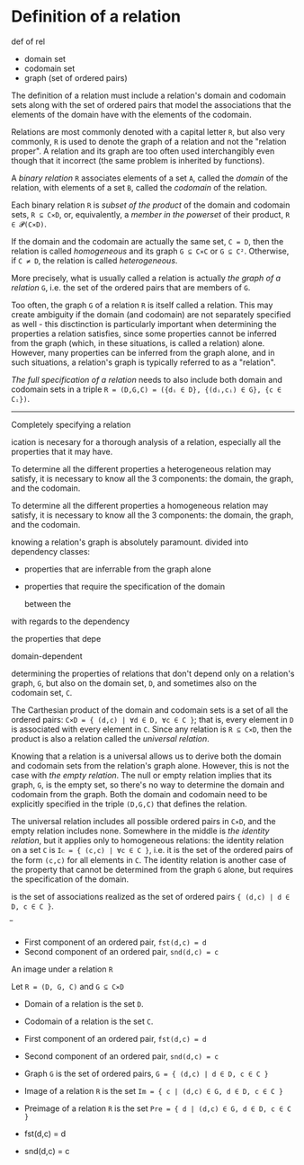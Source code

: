 # Definition of a relation

def of rel
- domain set
- codomain set
- graph (set of ordered pairs)

The definition of a relation must include a relation's domain and codomain sets along with the set of ordered pairs that model the associations that the elements of the domain have with the elements of the codomain.

Relations are most commonly denoted with a capital letter `R`, but also very commonly, `R` is used to denote the graph of a relation and not the "relation proper". A relation and its graph are too often used interchangibly even though that it incorrect (the same problem is inherited by functions).
 


A *binary relation* `R` associates elements of a set `A`, called the *domain* of the relation, with elements of a set `B`, called the *codomain* of the relation.



Each binary relation `R` is *subset of the product* of the domain and codomain sets, `R ⊆ C⨯D`, or, equivalently, a *member in the powerset* of their product, `R ∈ 𝓟(C⨯D)`.

If the domain and the codomain are actually the same set, `C = D`, then the relation is called *homogeneous* and its graph `G ⊆ C⨯C` or `G ⊆ C²`. Otherwise, if `C ≠ D`, the relation is called *heterogeneous*.

More precisely, what is usually called a relation is actually *the graph of a relation* `G`, i.e. the set of the ordered pairs that are members of `G`.

Too often, the graph `G` of a relation `R` is itself called a relation. This may create ambiguity if the domain (and codomain) are not separately specified as well - this disctinction is particularly important when determining the properties a relation satisfies, since some properties cannot be inferred from the graph (which, in these situations, is called a relation) alone. However, many properties can be inferred from the graph alone, and in such situations, a relation's graph is typically referred to as a "relation".

*The full specification of a relation* needs to also include both domain and codomain sets in a triple `R = (D,G,C) = ({dᵢ ∈ D}, {(dᵢ,cᵢ) ∈ G}, {c ∈ Cᵢ})`.




---


Completely specifying a relation

ication is necesary for a thorough analysis of a relation, especially all the properties that it may have.

To determine all the different properties a heterogeneous relation may satisfy, it is necessary to know all the 3 components: the domain, the graph, and the codomain.

To determine all the different properties a homogeneous relation may satisfy, it is necessary to know all the 3 components: the domain, the graph, and the codomain.

knowing a relation's graph is absolutely paramount.
divided into dependency classes:
- properties that are inferrable from the graph alone
- properties that require the specification of the domain



  between the 

with regards to the dependency 

the properties that depe

domain-dependent

determining the properties of relations that don't depend only on a relation's graph, `G`, but also on the domain set, `D`, and sometimes also on the codomain set, `C`.

The Carthesian product of the domain and codomain sets is a set of all the ordered pairs: `C⨯D = { (d,c) | ∀d ∈ D, ∀c ∈ C }`; that is, every element in `D` is associated with every element in `C`. Since any relation is `R ⊆ C⨯D`, then the product is also a relation called the *universal relation*.

Knowing that a relation is a universal allows us to derive both the domain and codomain sets from the relation's graph alone. However, this is not the case with *the empty relation*. The null or empty relation implies that its graph, `G`, is the empty set, so there's no way to determine the domain and codomain from the graph. Both the domain and codomain need to be explicitly specified in the triple `(D,G,C)` that defines the relation.

The universal relation includes all possible ordered pairs in `C⨯D`, and the empty relation includes none. Somewhere in the middle is *the identity relation*, but it applies only to homogeneous relations: the identity relation on a set `C` is `Iᴄ = { (c,c) | ∀c ∈ C }`, i.e. it is the set of the ordered pairs of the form `(c,c)` for all elements in `C`. The identity relation is another case of the property that cannot be determined from the graph `G` alone, but requires the specification of the domain.



is the set of associations realized as the set of ordered pairs `{ (d,c) | d ∈ D, c ∈ C }`.

̅
- First component of an ordered pair,  `fst(d,c) = d`
- Second component of an ordered pair, `snd(d,c) = c`


An image under a relation `R`



Let `R = (D, G, C)` and `G ⊆ C⨯D`
- Domain of a relation is the set `D`.
- Codomain of a relation is the set `C`.
- First component of an ordered pair,  `fst(d,c) = d`
- Second component of an ordered pair, `snd(d,c) = c`
- Graph `G` is the set of ordered pairs, `G = { (d,c) | d ∈ D, c ∈ C }`
- Image of a relation `R` is the set `Im = { c | (d,c) ∈ G, d ∈ D, c ∈ C }`
- Preimage of a relation `R` is the set `Pre = { d | (d,c) ∈ G, d ∈ D, c ∈ C }`


- fst(d,c) = d
- snd(d,c) = c
